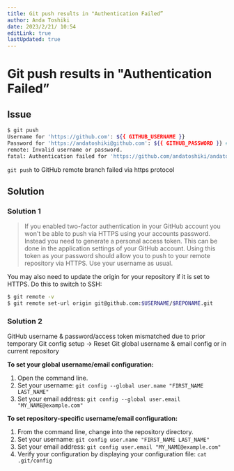 ```yaml
---
title: Git push results in "Authentication Failed”
author: Anda Toshiki
date: 2023/2/21/ 10:54
editLink: true
lastUpdated: true
---
```


# Git push results in "Authentication Failed”

## Issue

```bash
$ git push
Username for 'https://github.com': ${{ GITHUB_USERNAME }}
Password for 'https://andatoshiki@github.com': ${{ GITHUB_PASSWORD }} # or GitHub personal access token
remote: Invalid username or password.
fatal: Authentication failed for 'https://github.com/andatoshiki/andatoshiki.git/'
```

`git push` to GitHub remote branch failed via https protocol

## Solution

### Solution 1

> If you enabled two-factor authentication in your GitHub account you won't be able to push via HTTPS using your accounts password. Instead you need to generate a personal access token. This can be done in the application settings of your GitHub account. Using this token as your password should allow you to push to your remote repository via HTTPS. Use your username as usual.

You may also need to update the origin for your repository if it is set to HTTPS. Do this to switch to SSH:

```bash
$ git remote -v
$ git remote set-url origin git@github.com:$USERNAME/$REPONAME.git
```

### Solution 2

GitHub username & password/access token mismatched due to prior temporary Git config setup → Reset Git global username & email config or in current repository

**To set your global username/email configuration:**

1. Open the command line.
2. Set your username: `git config --global user.name "FIRST_NAME LAST_NAME"`
3. Set your email address: `git config --global user.email "MY_NAME@example.com"`

**To set repository-specific username/email configuration:**

1. From the command line, change into the repository directory.
2. Set your username: `git config user.name "FIRST_NAME LAST_NAME"`
3. Set your email address: `git config user.email "MY_NAME@example.com"`
4. Verify your configuration by displaying your configuration file: `cat .git/config`
